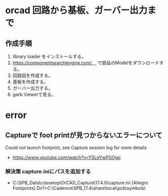 # orcad 回路から基板、ガーバー出力まで
## 作成手順
1. library loader をインストールする。
2. https://componentsearchengine.com/　
   で部品のModelをダウンロードする。
4. 回路図を作成する。
5. 基板を作成する。
6. ガーバー出力する。
7. garb Viewerで見る。

# error
## Captureで foot printが見つからないエラーについて
Could not launch footprint, see Capture session log for more details
- https://www.youtube.com/watch?v=YSLnYwPGOgo

### 解決策  capture.iniにパスを追加する
- C:\SPB_Data\cdssetup\OrCAD_Capture\17.4.0\capture.ini
 [Allegro Footprints]
Dir1=C:\Cadence\SPB_17.4\share\local\pcb\symbols\
